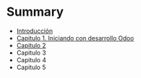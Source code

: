# Summary

* [Introducción](README.md)
* [Capitulo 1. Iniciando con desarrollo Odoo](chapter1.md)
* [Capitulo 2](capitulo-2.md)
* Capitulo 3
* Capitulo 4
* Capitulo 5

